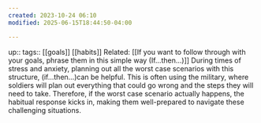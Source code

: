 ```yaml
---
created: 2023-10-24 06:10
modified: 2025-06-15T18:44:50-04:00

---
```

up::
tags:: [[goals]] [[habits]]
Related: [[If you want to follow through with your goals, phrase them in this simple way (If…then...)]]
During times of stress and anxiety, planning out all the worst case scenarios with this structure, (if…then…)can be helpful.
This is often using the military, where soldiers will plan out everything that could go wrong and the steps they will need to take. Therefore, if the worst case scenario actually happens, the habitual response kicks in, making them well-prepared to navigate these challenging situations.
